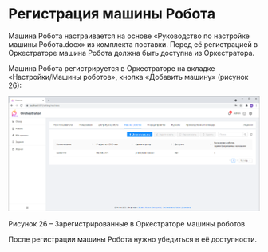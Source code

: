 # Регистрация машины Робота

Машина Робота настраивается на основе «Руководство по настройке машины Робота.docx» из комплекта поставки. Перед её регистрацией в Оркестраторе машина Робота должна быть доступна из Оркестратора.

Машина Робота регистрируется в Оркестраторе на вкладке «Настройки/Машины роботов», кнопка «Добавить машину» (рисунок 26):

![](<../../.gitbook/assets/0 (22)>)

Рисунок 26 – Зарегистрированные в Оркестраторе машины роботов

После регистрации машины Робота нужно убедиться в её доступности.
